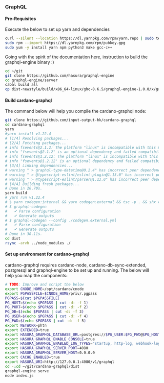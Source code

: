 ### GraphQL

#### Pre-Requisites

Execute the below to set up yarn and dependencies
``` bash
curl --silent --location https://dl.yarnpkg.com/rpm/yarn.repo | sudo tee /etc/yum.repos.d/yarn.repo
sudo rpm --import https://dl.yarnpkg.com/rpm/pubkey.gpg
sudo yum -y install yarn npm python3 make gcc-c++
```

Going with the spirit of the documentation here, instruction to build the graphql-engine binary :)
``` bash
cd ~/git
git clone https://github.com/hasura/graphql-engine
cd graphql-engine/server
cabal build all
cp dist-newstyle/build/x86_64-linux/ghc-8.6.5/graphql-engine-1.0.0/x/graphql-engine/opt/build/graphql-engine/graphql-engine ~/.local/bin
```

#### Build cardano-graphql

The command below will help you compile the cardano-graphql node:
``` bash
git clone https://github.com/input-output-hk/cardano-graphql
cd cardano-graphql
yarn
#yarn install v1.22.4
# [1/4] Resolving packages...
# [2/4] Fetching packages...
# info fsevents@2.1.2: The platform "linux" is incompatible with this module.
# info "fsevents@2.1.2" is an optional dependency and failed compatibility check. Excluding it from installation.
# info fsevents@1.2.12: The platform "linux" is incompatible with this module.
# info "fsevents@1.2.12" is an optional dependency and failed compatibility check. Excluding it from installation.
# [3/4] Linking dependencies...
# warning " > graphql-type-datetime@0.2.4" has incorrect peer dependency "graphql@^0.13.2".
# warning " > @typescript-eslint/eslint-plugin@1.13.0" has incorrect peer dependency "eslint@^5.0.0".
# warning " > @typescript-eslint/parser@1.13.0" has incorrect peer dependency "eslint@^5.0.0".
# [4/4] Building fresh packages...
# Done in 20.70s.
yarn build
# yarn run v1.22.4
# $ yarn codegen:internal && yarn codegen:external && tsc -p . && shx cp src/schema.graphql dist/
# $ graphql-codegen
#   ✔ Parse configuration
#   ✔ Generate outputs
# $ graphql-codegen --config ./codegen.external.yml
#   ✔ Parse configuration
#   ✔ Generate outputs
# Done in 38.11s.
cd dist
rsync -arvh ../node_modules ./
```

#### Set up environment for cardano-graphql

cardano-graphql requires cardano-node, cardano-db-sync-extended, postgresql and graphql-engine to be set up and running.
The below will help you map the components:
``` bash
# TODO: Improve and script the below
export CNODE_HOME=/opt/cardano/cnode
export PGPASSFILE=$CNODE_HOME/priv/.pgpass
PGPASS=$(cat $PGPASSFILE)
PG_HOST=$(echo $PGPASS | cut -d: -f 1)
PG_PORT=$(echo $PGPASS | cut -d: -f 2)
PG_DB=$(echo $PGPASS | cut -d: -f 3)
PG_USER=$(echo $PGPASS | cut -d: -f 4)
PG_PWD=$(echo $PGPASS | cut -d: -f 5)
export NETWORK=phtn
export EXTENDED=true
export HASURA_GRAPHQL_DATABASE_URL=postgres://$PG_USER:$PG_PWD@$PG_HOST:$PG_PORT/$PG_DB
export HASURA_GRAPHQL_ENABLE_CONSOLE=true
export HASURA_GRAPHQL_ENABLED_LOG_TYPES="startup, http-log, webhook-log, websocket-log, query-log"
export HASURA_GRAPHQL_SERVER_PORT=4080
export HASURA_GRAPHQL_SERVER_HOST=0.0.0.0
export CACHE_ENABLED=true
export HASURA_URI=http://127.0.0.1:4080/v1/graphql
cd -;cd ~/git/cardano-graphql/dist
graphql-engine serve
node index.js
```
